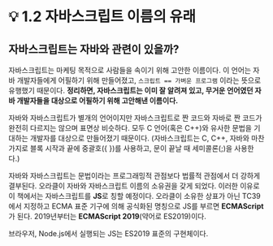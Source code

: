 # 💡 1.2 자바스크립트 이름의 유래

## 자바스크립트는 자바와 관련이 있을까?

자바스크립트는 마케팅 목적으로 사람들을 속이기 위해 고안한 이름이다. 이 언어는 자바 개발자들에게 어필하기 위해 만들어졌고, `스크립트 == 가벼운 프로그램` 이라는 뜻으로 유행했기 때문이다. **정리하면, 자바스크립트는 이미 잘 알려져 있고, 무거운 언어였던 자바 개발자들을 대상으로 어필하기 위해 고안해낸 이름이다.**

자바와 자바스크립트가 별개의 언어이지만 자바스크립트로 짠 코드와 자바로 짠 코드가 완전히 다르지는 않으며 표면상 비슷하다. 모두 C 언어(혹은 C++)와 유사한 문법을 기대하는 개발자를 대상으로 만들어졌기 때문이다. (자바스크립트는 C, C++, 자바와 마찬가지로 블록 시작과 끝에 중괄호({ })를 사용하고, 문이 끝날 때 세미콜론(;)을 사용한다.)

자바와 자바스크립트는 문법이라는 프로그래밍적 관점보다 법률적 관점에서 더 강하게 결부된다. 오라클이 자바와 자바스크립트 이름의 소유권을 갖게 되었다. 이러한 이유로 이 책에서는 자바스크립트를 **JS**로 칭할 예정이다. 오라클이 소유한 상표가 아닌 TC39에서 지정하고 ECMA 표준 기구에 의해 공식화된 명칭으로 JS를 부르면 **ECMAScript**가 된다. 2019년부터는 **ECMAScript 2019**(약어로 ES2019)이다.

브라우저, Node.js에서 실행되는 JS는 ES2019 표준의 구현체이다.

